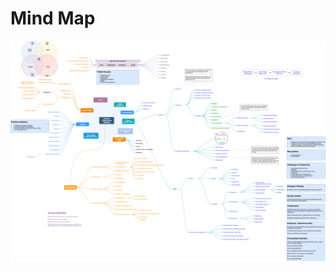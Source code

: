 # Mind Map

![BFF/Engineering Manager Mind Map](Software%20Engineering%20Manager%20Mind%20Map.png?raw=true "BFF/Engineering Manager Mind Map")
